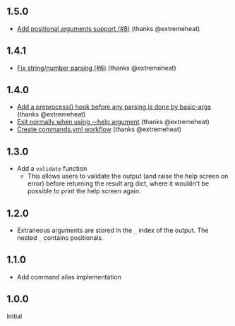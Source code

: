 ## 1.5.0
* [Add positional arguments support (#8)](https://github.com/extremeheat/node-basic-args/commit/b1c7c202d68d0a62f194bf3315340c201a546b20) (thanks @extremeheat)

## 1.4.1
* [Fix string/number parsing (#6)](https://github.com/extremeheat/node-basic-args/commit/18a3aa49efab910ed38d7f5dea22b6d4bf15fc5d) (thanks @extremeheat)

## 1.4.0
* [Add a preprocess() hook before any parsing is done by basic-args](https://github.com/extremeheat/node-basic-args/commit/c7a9af15aa0412957a6d5d9291a9c0f889604b2a) (thanks @extremeheat)
* [Exit normally when using --help argument](https://github.com/extremeheat/node-basic-args/commit/fc39c812f0331261557aec5b9821119fedd1e444) (thanks @extremeheat)
* [Create commands.yml workflow](https://github.com/extremeheat/node-basic-args/commit/7923f73bd516afb39f1e6c27b0048433ec3f9a67) (thanks @extremeheat)

## 1.3.0
* Add a `validate` function
  * This allows users to validate the output (and raise the help screen on error) before returning the result arg dict, where it wouldn't be possible to print the help screen again.

## 1.2.0
* Extraneous arguments are stored in the `_` index of the output. The nested `_` contains positionals.

## 1.1.0
* Add command alias implementation 

## 1.0.0

Initial